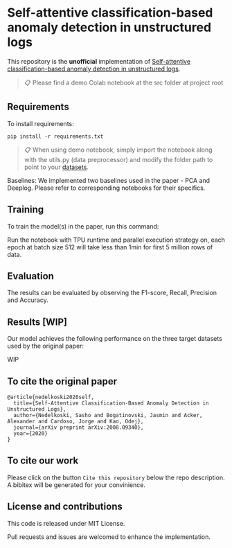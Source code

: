# Self-attentive classification-based anomaly detection in unstructured logs

This repository is the **unofficial** implementation of [Self-attentive classification-based anomaly detection in unstructured logs](https://ieeexplore.ieee.org/stamp/stamp.jsp?arnumber=9338283&casa_token=aXQCQgTo9YYAAAAA:NJJhyLJgWfkeAjPCkMFAJYWmXyqLUk10u4RtYzT6HYVx0M-YZyq5nUU3BwyQt-GBgyTI51WYfGc&tag=1). 

>📋  Please find a demo Colab notebook at the src folder at project root

## Requirements

To install requirements:

```setup
pip install -r requirements.txt
```

>📋  When using demo notebook, simply import the notebook along with the utils.py (data preprocessor) and modify the folder path to point to your [datasets](https://www.usenix.org/cfdr-data).

Baselines: We implemented two baselines used in the paper - PCA and Deeplog. Please refer to corresponding notebooks for their specifics.
 
## Training

To train the model(s) in the paper, run this command:

Run the notebook with TPU runtime and parallel execution strategy on, each epoch at batch size 512 will take less than 1min for first 5 million rows of data.

## Evaluation

The results can be evaluated by observing the F1-score, Recall, Precision and Accuracy. 

## Results [WIP]

Our model achieves the following performance on the three target datasets used by the original paper:

WIP

## To cite the original paper

<pre><code>@article{nedelkoski2020self,
  title={Self-Attentive Classification-Based Anomaly Detection in Unstructured Logs},
  author={Nedelkoski, Sasho and Bogatinovski, Jasmin and Acker, Alexander and Cardoso, Jorge and Kao, Odej},
  journal={arXiv preprint arXiv:2008.09340},
  year={2020}
}
</code></pre>

## To cite our work
Please click on the button `Cite this repository` below the repo description. A bibitex will be generated for your convinience.

## License and contributions
This code is released under MIT License.

Pull requests and issues are welcomed to enhance the implementation.

